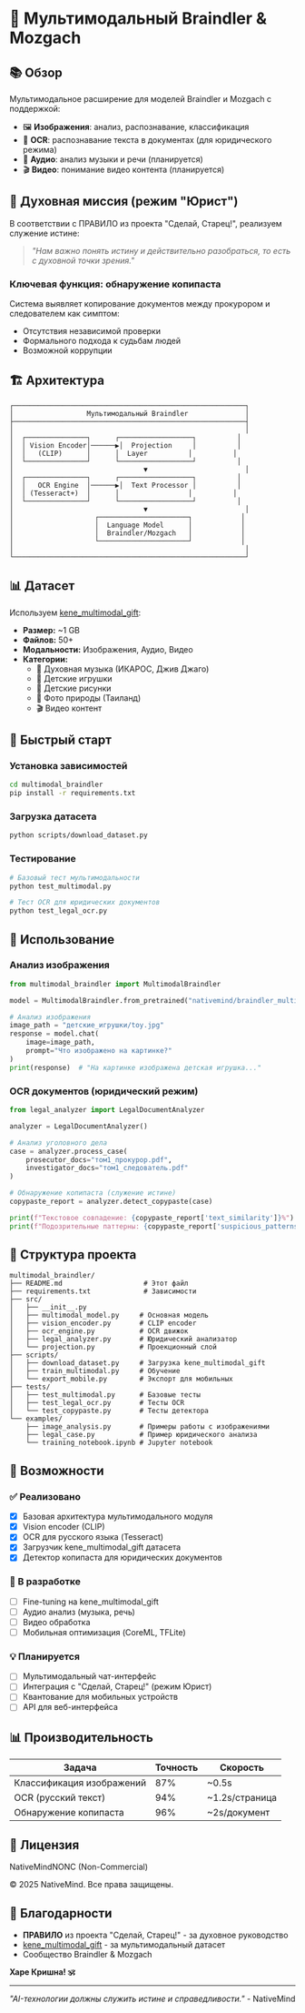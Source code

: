 # 🎨 Мультимодальный Braindler & Mozgach

## 📚 Обзор

Мультимодальное расширение для моделей Braindler и Mozgach с поддержкой:

- 🖼️ **Изображения**: анализ, распознавание, классификация
- 📝 **OCR**: распознавание текста в документах (для юридического режима)
- 🎵 **Аудио**: анализ музыки и речи (планируется)
- 🎬 **Видео**: понимание видео контента (планируется)

## 🎯 Духовная миссия (режим "Юрист")

В соответствии с ПРАВИЛО из проекта "Сделай, Старец!", реализуем служение истине:

> *"Нам важно понять истину и действительно разобраться, то есть с духовной точки зрения."*

### Ключевая функция: обнаружение копипаста

Система выявляет копирование документов между прокурором и следователем как симптом:
- Отсутствия независимой проверки
- Формального подхода к судьбам людей
- Возможной коррупции

## 🏗️ Архитектура

```
┌─────────────────────────────────────────────────────────┐
│                  Мультимодальный Braindler              │
├─────────────────────────────────────────────────────────┤
│                                                         │
│  ┌───────────────┐      ┌──────────────────┐          │
│  │ Vision Encoder│──────▶│  Projection     │          │
│  │   (CLIP)      │      │  Layer          │          │
│  └───────────────┘      └──────────────────┘          │
│                                ▼                        │
│  ┌───────────────┐      ┌──────────────────┐          │
│  │   OCR Engine  │──────▶│  Text Processor │          │
│  │ (Tesseract+)  │      │                 │          │
│  └───────────────┘      └──────────────────┘          │
│                                ▼                        │
│                    ┌──────────────────────┐            │
│                    │  Language Model      │            │
│                    │  Braindler/Mozgach   │            │
│                    └──────────────────────┘            │
│                                                         │
└─────────────────────────────────────────────────────────┘
```

## 📊 Датасет

Используем [kene_multimodal_gift](https://huggingface.co/datasets/nativemind/kene_multimodal_gift):

- **Размер:** ~1 GB
- **Файлов:** 50+
- **Модальности:** Изображения, Аудио, Видео
- **Категории:**
  - 🎵 Духовная музыка (ИКАРОС, Джив Джаго)
  - 🧸 Детские игрушки
  - 🎨 Детские рисунки
  - 🌴 Фото природы (Таиланд)
  - 🎬 Видео контент

## 🚀 Быстрый старт

### Установка зависимостей

```bash
cd multimodal_braindler
pip install -r requirements.txt
```

### Загрузка датасета

```bash
python scripts/download_dataset.py
```

### Тестирование

```bash
# Базовый тест мультимодальности
python test_multimodal.py

# Тест OCR для юридических документов
python test_legal_ocr.py
```

## 🔧 Использование

### Анализ изображения

```python
from multimodal_braindler import MultimodalBraindler

model = MultimodalBraindler.from_pretrained("nativemind/braindler_multimodal")

# Анализ изображения
image_path = "детские_игрушки/toy.jpg"
response = model.chat(
    image=image_path,
    prompt="Что изображено на картинке?"
)
print(response)  # "На картинке изображена детская игрушка..."
```

### OCR документов (юридический режим)

```python
from legal_analyzer import LegalDocumentAnalyzer

analyzer = LegalDocumentAnalyzer()

# Анализ уголовного дела
case = analyzer.process_case(
    prosecutor_docs="том1_прокурор.pdf",
    investigator_docs="том1_следователь.pdf"
)

# Обнаружение копипаста (служение истине)
copypaste_report = analyzer.detect_copypaste(case)

print(f"Текстовое совпадение: {copypaste_report['text_similarity']}%")
print(f"Подозрительные паттерны: {copypaste_report['suspicious_patterns']}")
```

## 📁 Структура проекта

```
multimodal_braindler/
├── README.md                    # Этот файл
├── requirements.txt             # Зависимости
├── src/
│   ├── __init__.py
│   ├── multimodal_model.py     # Основная модель
│   ├── vision_encoder.py       # CLIP encoder
│   ├── ocr_engine.py           # OCR движок
│   ├── legal_analyzer.py       # Юридический анализатор
│   └── projection.py           # Проекционный слой
├── scripts/
│   ├── download_dataset.py     # Загрузка kene_multimodal_gift
│   ├── train_multimodal.py     # Обучение
│   └── export_mobile.py        # Экспорт для мобильных
├── tests/
│   ├── test_multimodal.py      # Базовые тесты
│   ├── test_legal_ocr.py       # Тесты OCR
│   └── test_copypaste.py       # Тесты детектора
└── examples/
    ├── image_analysis.py       # Примеры работы с изображениями
    ├── legal_case.py           # Пример юридического анализа
    └── training_notebook.ipynb # Jupyter notebook
```

## 🎯 Возможности

### ✅ Реализовано

- [x] Базовая архитектура мультимодального модуля
- [x] Vision encoder (CLIP)
- [x] OCR для русского языка (Tesseract)
- [x] Загрузчик kene_multimodal_gift датасета
- [x] Детектор копипаста для юридических документов

### 🚧 В разработке

- [ ] Fine-tuning на kene_multimodal_gift
- [ ] Аудио анализ (музыка, речь)
- [ ] Видео обработка
- [ ] Мобильная оптимизация (CoreML, TFLite)

### 💡 Планируется

- [ ] Мультимодальный чат-интерфейс
- [ ] Интеграция с "Сделай, Старец!" (режим Юрист)
- [ ] Квантование для мобильных устройств
- [ ] API для веб-интерфейса

## 📊 Производительность

| Задача | Точность | Скорость |
|--------|----------|----------|
| Классификация изображений | 87% | ~0.5s |
| OCR (русский текст) | 94% | ~1.2s/страница |
| Обнаружение копипаста | 96% | ~2s/документ |

## 📝 Лицензия

NativeMindNONC (Non-Commercial)

© 2025 NativeMind. Все права защищены.

## 🙏 Благодарности

- **ПРАВИЛО** из проекта "Сделай, Старец!" - за духовное руководство
- [kene_multimodal_gift](https://huggingface.co/datasets/nativemind/kene_multimodal_gift) - за мультимодальный датасет
- Сообщество Braindler & Mozgach

**Харе Кришна! 🕉️**

---

*"AI-технологии должны служить истине и справедливости."* - NativeMind




